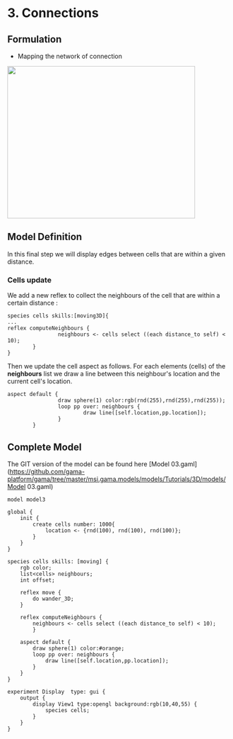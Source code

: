 # 3. Connections









## Formulation
  * Mapping the network of connection

<a href='http://www.youtube.com/watch?feature=player_embedded&v=6ZlBU6xTcfw' target='_blank'><img src='http://img.youtube.com/vi/6ZlBU6xTcfw/0.jpg' width='425' height=344 /></a>





## Model Definition
In this final step we will display edges between cells that are within a given distance.

### Cells update

We add a new reflex to collect the neighbours of the cell that are within a certain distance :

```
species cells skills:[moving3D]{
...
reflex computeNeighbours {
                neighbours <- cells select ((each distance_to self) < 10);
        }  	
}
```

Then we update the cell aspect as follows. For each elements (cells) of the **neighbours** list we draw a line between this neighbour's location and the current cell's location.
```
aspect default {
                draw sphere(1) color:rgb(rnd(255),rnd(255),rnd(255));
                loop pp over: neighbours {
                        draw line([self.location,pp.location]);
                }       
        }
```





## Complete Model

The GIT version of the model can be found here [Model 03.gaml](https://github.com/gama-platform/gama/tree/master/msi.gama.models/models/Tutorials/3D/models/Model 03.gaml)

```
model model3   

global {
	init { 
		create cells number: 1000{ 
			location <- {rnd(100), rnd(100), rnd(100)};	
		} 
	}  
} 
    
species cells skills: [moving] {  
	rgb color;
	list<cells> neighbours;
	int offset;
	
	reflex move {
		do wander_3D;	
	}	
	
	reflex computeNeighbours {
		neighbours <- cells select ((each distance_to self) < 10);
        }
		
	aspect default {
		draw sphere(1) color:#orange;
		loop pp over: neighbours {
			draw line([self.location,pp.location]);
		}	
	}
}

experiment Display  type: gui {
	output {
		display View1 type:opengl background:rgb(10,40,55) {
			species cells;
		}
	}
}
```